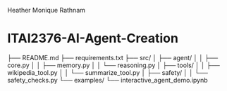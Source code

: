 Heather Monique Rathnam
# ITAI2376-AI-Agent-Creation
├── README.md
├── requirements.txt
├── src/
│   ├── agent/
│   │   ├── core.py
│   │   ├── memory.py
│   │   └── reasoning.py
│   ├── tools/
│   │   ├── wikipedia_tool.py
│   │   └── summarize_tool.py
│   ├── safety/
│   │   └── safety_checks.py
└── examples/
    └── interactive_agent_demo.ipynb

